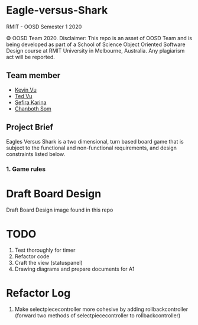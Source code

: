 # Eagle-versus-Shark

RMIT - OOSD Semester 1 2020

© OOSD Team 2020. Disclaimer: This repo is an asset of OOSD Team and is being developed as part of a School of Science Object Oriented Software Design course at RMIT University in Melbourne, Australia. Any plagiarism act will be reported.

## Team member
- [Kevin Vu](https://github.com/kevinvu184)
- [Ted Vu](https://github.com/Ted-Vu)
- [Sefira Karina](https://github.com/sefirakarina)
- [Chanboth Som](https://github.com/ferics)

## Project Brief
Eagles Versus Shark is a two dimensional, turn based board game that is subject to the functional and non-functional requirements, and design constraints listed below.
### 1. Game rules

# Draft Board Design 

Draft Board Design image found in this repo 

# TODO 
1. Test thoroughly for timer
2. Refactor code
3. Craft the view (statuspanel)  
4. Drawing diagrams and prepare documents for A1

# Refactor Log 
1. Make selectpiececontroller more cohesive by adding rollbackcontroller (forward two methods of selectpiececontroller to rollbackcontroller) 

